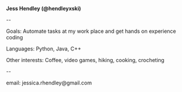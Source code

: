 <!--- Get to know me better --->
<p>
<b>Jess Hendley (@hendleyxski)</b><p>
--<p>
Goals: Automate tasks at my work place and get hands on experience coding<p>
Languages: Python, Java, C++<p>
Other interests: Coffee, video games, hiking, cooking, crocheting<p>
--<p>
email: jessica.rhendley@gmail.com
